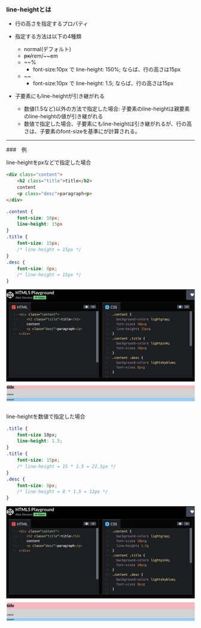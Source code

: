 <link rel="stylesheet" href="./styles/line-height.css"></link>

### line-heightとは

- 行の高さを指定するプロパティ

- 指定する方法は以下の4種類
    - normal(デフォルト)
    - ~~px/~~rem/~~em
    - ~~%
        - font-size:10px で line-height: 150%; ならば、行の高さは15px
    - ~~
        - font-size:10px で line-height: 1.5; ならば、行の高さは15px

- 子要素にもline-heightが引き継がれる
    - 数値(1.5など)以外の方法で指定した場合: 子要素のline-heightは親要素のline-heightの値が引き継がれる
    - 数値で指定した場合、子要素にもline-heightは引き継がれるが、行の高さは、子要素のfont-sizeを基準にが計算される。

---

###　例　

line-heightをpxなどで指定した場合
```html
<div class="content">
    <h2 class="title">title</h2>
    content
    <p class="desc">paragraph<p>
</div>
```
```css
.content {
    font-size: 10px;
    line-height: 15px
}
.title {
    font-size: 15px;
    /* line-height = 15px */
}
.desc {
    font-size: 8px;
    /* line-height = 15px */
}
```
<img src="./img/line-height1.png" />

<br>

line-heightを数値で指定した場合
```css
.title {
    font-size 10px;
    line-height: 1.5;
}
.title {
    font-size: 15px;
    /* line-height = 15 * 1.5 = 22.5px */
}
.desc {
    font-size: 8px;
    /* line-height = 8 * 1.5 = 12px */
}
```

<img src="./img/line-height2.png" />